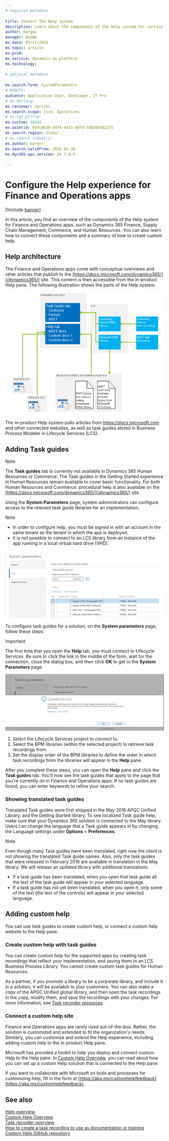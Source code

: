 ```yaml
---
# required metadata

title: Connect the Help system
description: Learn about the components of the Help system for certain Dynamics 365 apps. Get an overview of how to connect them and a summary of how to create custom help. 
author: margoc
manager: AnnBe
ms.date: 03/17/2020
ms.topic: article
ms.prod: 
ms.service: dynamics-ax-platform
ms.technology: 

# optional metadata

ms.search.form: SystemParameters
# ROBOTS: 
audience: Application User, Developer, IT Pro
# ms.devlang: 
ms.reviewer: sericks
ms.search.scope: Core, Operations
# ms.tgt_pltfrm: 
ms.custom: 16141
ms.assetid: 0b9c8630-9474-4473-80fd-7db5d54b2275
ms.search.region: Global
# ms.search.industry: 
ms.author: margoc
ms.search.validFrom: 2016-02-28
ms.dyn365.ops.version: AX 7.0.0

---
```


# Configure the Help experience for Finance and Operations apps

[!include [banner](../includes/banner.md)]

In this article, you find an overview of the components of the Help system for Finance and Operations apps, such as Dynamics 365 Finance, Supply Chain Management, Commerce, and Human Resources. You can also learn how to connect these components and a summary of how to create custom help.  

## Help architecture

The Finance and Operations apps come with conceptual overviews and other articles that publish to the [https://docs.microsoft.com/dynamics365/](/dynamics365/) site. This content is then accessible from the in-product Help pane. The following illustration shows the parts of the Help system.  

[![Help architecture](./media/help-architecture.png)](./media/help-architecture.png)

The in-product Help system pulls articles from https://docs.microsoft.com and other connected websites, as well as task guides stored in Business Process Modeler in Lifecycle Services (LCS).

## Adding Task guides

> [!NOTE]
> The **Task guides** tab is currently not available in Dynamics 365 Human Resources or Commerce. <!--We are currently working to enable this functionality in a future release.--> The Task guides in the Getting Started experience in Human Resources remain available to cover basic functionality. For both Human Resources and Commerce. procedural help is also available on the [https://docs.microsoft.com/dynamics365/](/dynamics365/) site.

Using the **System Parameters** page, system administrators can configure access to the relevant task guide libraries for an implementation.

> [!NOTE]
> - In order to configure help, you must be signed in with an account in the same tenant as the tenant in which the app is deployed.
> - It is not possible to connect to an LCS library from an instance of the app running in a local virtual hard drive (VHD).

[![System Parameters form with Help settings](./media/system-parameters_ops-1024x437.png)](./media/system-parameters_ops.png)

To configure task guides for a solution, on the **System parameters** page, follow these steps:

> [!IMPORTANT]
> The first time that you open the **Help** tab, you must connect to Lifecycle Services. Be sure to click the link in the middle of the form, wait for the connection, close the dialog box, and then click **OK** to get to the **System Parameters** page.
>
> [![Connect to LCS](./media/connect-to-lcs-crop-1024x365.png "Connect to LCS")](./media/connect-to-lcs-crop.png)

1. Select the Lifecycle Services project to connect to.
2. Select the BPM libraries (within the selected project) to retrieve task recordings from.
3. Set the display order of the BPM libraries to define the order in which task recordings from the libraries will appear in the **Help** pane.

After you complete these steps, you can open the **Help** pane and click the **Task guides** tab. You'll now see the task guides that apply to the page that you're currently on in Finance and Operations apps. If no task guides are found, you can enter keywords to refine your search.

### Showing translated task guides

Translated Task guides were first shipped in the May 2016 APQC Unified Library, and the Getting Started library. To see localized Task guide help, make sure that your Dynamics 365 solution is connected to the May library. Users can change the language that a Task guide appears in by changing the Language settings under **Options** &gt; **Preferences**.

> [!NOTE]
> Even though many Task guides have been translated, right now the client is not showing the translated Task guide names. Also, only the task guides that were released in February 2016 are available in translation in the May library. We will release an updated library with additional translations.
>
> - If a task guide has been translated, when you open that task guide all the text of the task guide will appear in your selected language.
> - If a task guide has not yet been translated, when you open it, only some of the text (the text of the controls) will appear in your selected language.

## Adding custom help

You can use task guides to create custom help, or connect a custom help website to the Help pane.

### Create custom help with task guides

You can create custom help for the supported apps by creating task recordings that reflect your implementation, and saving them to an LCS Business Process Library. You cannot create custom task guides for Human Resources.

As a partner, if you promote a library to be a corporate library, and include it in a solution, it will be available to your customers. You can also make a copy of the APQC Unified global library, and then open the task recordings in the copy, modify them, and save the recordings with your changes. For more information, see [Task recorder resources](../../dev-itpro/user-interface/task-recorder.md).

### Connect a custom help site

Finance and Operations apps are rarely used out-of-the-box. Rather, the solution is customized and extended to fit the organization's needs. Similarly, you can customize and extend the Help experience, including adding custom help to the in-product Help pane.  

Microsoft has provided a toolkit to help you deploy and connect custom Help to the Help pane. In [Custom Help Overview](../../dev-itpro/help/custom-help-overview.md), you can read about how you can set up a custom Help solution that is connected to the Help pane.  

If you want to collaborate with Microsoft on tools and processes for customizing help, fill in the form at [https://aka.ms/customhelpfeedback](https://aka.ms/customhelpfeedback).  

## See also

[Help overview](help-overview.md)  
[Custom Help Overview](../../dev-itpro/help/custom-help-overview.md)  
[Task recorder overview](../../dev-itpro/user-interface/task-recorder.md)  
[How to create a task recording to use as documentation or training](../../dev-itpro/user-interface/task-recorder-training-docs.md)  
[Custom Help GitHub repository](https://github.com/microsoft/dynamics356f-o-custom-help)  
